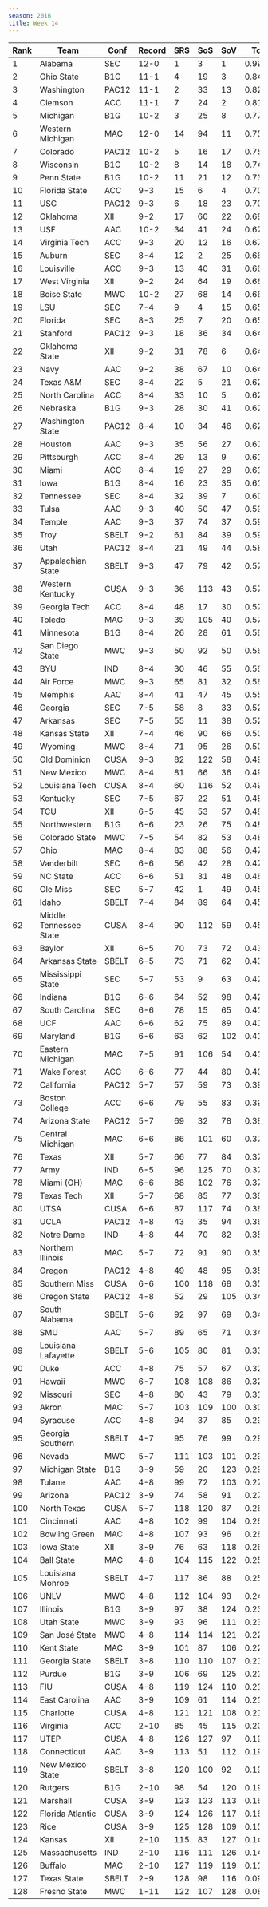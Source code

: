 ```yaml
---
season: 2016
title: Week 14
---
```

<table class="display"><thead><tr><th>Rank</th><th>Team</th><th>Conf</th><th>Record</th><th>SRS</th><th>SoS</th><th>SoV</th><th>Total</th></tr></thead><tbody>
<tr><td>1</td><td>Alabama</td><td>SEC</td><td>12-0</td><td>1</td><td>3</td><td>1</td><td>0.99424</td></tr>
<tr><td>2</td><td>Ohio State</td><td>B1G</td><td>11-1</td><td>4</td><td>19</td><td>3</td><td>0.84687</td></tr>
<tr><td>3</td><td>Washington</td><td>PAC12</td><td>11-1</td><td>2</td><td>33</td><td>13</td><td>0.82041</td></tr>
<tr><td>4</td><td>Clemson</td><td>ACC</td><td>11-1</td><td>7</td><td>24</td><td>2</td><td>0.81560</td></tr>
<tr><td>5</td><td>Michigan</td><td>B1G</td><td>10-2</td><td>3</td><td>25</td><td>8</td><td>0.77744</td></tr>
<tr><td>6</td><td>Western Michigan</td><td>MAC</td><td>12-0</td><td>14</td><td>94</td><td>11</td><td>0.75976</td></tr>
<tr><td>7</td><td>Colorado</td><td>PAC12</td><td>10-2</td><td>5</td><td>16</td><td>17</td><td>0.75490</td></tr>
<tr><td>8</td><td>Wisconsin</td><td>B1G</td><td>10-2</td><td>8</td><td>14</td><td>18</td><td>0.74421</td></tr>
<tr><td>9</td><td>Penn State</td><td>B1G</td><td>10-2</td><td>11</td><td>21</td><td>12</td><td>0.73729</td></tr>
<tr><td>10</td><td>Florida State</td><td>ACC</td><td>9-3</td><td>15</td><td>6</td><td>4</td><td>0.70576</td></tr>
<tr><td>11</td><td>USC</td><td>PAC12</td><td>9-3</td><td>6</td><td>18</td><td>23</td><td>0.70194</td></tr>
<tr><td>12</td><td>Oklahoma</td><td>XII</td><td>9-2</td><td>17</td><td>60</td><td>22</td><td>0.68001</td></tr>
<tr><td>13</td><td>USF</td><td>AAC</td><td>10-2</td><td>34</td><td>41</td><td>24</td><td>0.67065</td></tr>
<tr><td>14</td><td>Virginia Tech</td><td>ACC</td><td>9-3</td><td>20</td><td>12</td><td>16</td><td>0.67017</td></tr>
<tr><td>15</td><td>Auburn</td><td>SEC</td><td>8-4</td><td>12</td><td>2</td><td>25</td><td>0.66278</td></tr>
<tr><td>16</td><td>Louisville</td><td>ACC</td><td>9-3</td><td>13</td><td>40</td><td>31</td><td>0.66233</td></tr>
<tr><td>17</td><td>West Virginia</td><td>XII</td><td>9-2</td><td>24</td><td>64</td><td>19</td><td>0.66203</td></tr>
<tr><td>18</td><td>Boise State</td><td>MWC</td><td>10-2</td><td>27</td><td>68</td><td>14</td><td>0.66178</td></tr>
<tr><td>19</td><td>LSU</td><td>SEC</td><td>7-4</td><td>9</td><td>4</td><td>15</td><td>0.65836</td></tr>
<tr><td>20</td><td>Florida</td><td>SEC</td><td>8-3</td><td>25</td><td>7</td><td>20</td><td>0.65065</td></tr>
<tr><td>21</td><td>Stanford</td><td>PAC12</td><td>9-3</td><td>18</td><td>36</td><td>34</td><td>0.64955</td></tr>
<tr><td>22</td><td>Oklahoma State</td><td>XII</td><td>9-2</td><td>31</td><td>78</td><td>6</td><td>0.64829</td></tr>
<tr><td>23</td><td>Navy</td><td>AAC</td><td>9-2</td><td>38</td><td>67</td><td>10</td><td>0.64568</td></tr>
<tr><td>24</td><td>Texas A&M</td><td>SEC</td><td>8-4</td><td>22</td><td>5</td><td>21</td><td>0.62594</td></tr>
<tr><td>25</td><td>North Carolina</td><td>ACC</td><td>8-4</td><td>33</td><td>10</td><td>5</td><td>0.62567</td></tr>
<tr><td>26</td><td>Nebraska</td><td>B1G</td><td>9-3</td><td>28</td><td>30</td><td>41</td><td>0.62387</td></tr>
<tr><td>27</td><td>Washington State</td><td>PAC12</td><td>8-4</td><td>10</td><td>34</td><td>46</td><td>0.62376</td></tr>
<tr><td>28</td><td>Houston</td><td>AAC</td><td>9-3</td><td>35</td><td>56</td><td>27</td><td>0.61799</td></tr>
<tr><td>29</td><td>Pittsburgh</td><td>ACC</td><td>8-4</td><td>29</td><td>13</td><td>9</td><td>0.61728</td></tr>
<tr><td>30</td><td>Miami</td><td>ACC</td><td>8-4</td><td>19</td><td>27</td><td>29</td><td>0.61510</td></tr>
<tr><td>31</td><td>Iowa</td><td>B1G</td><td>8-4</td><td>16</td><td>23</td><td>35</td><td>0.61220</td></tr>
<tr><td>32</td><td>Tennessee</td><td>SEC</td><td>8-4</td><td>32</td><td>39</td><td>7</td><td>0.60112</td></tr>
<tr><td>33</td><td>Tulsa</td><td>AAC</td><td>9-3</td><td>40</td><td>50</td><td>47</td><td>0.59630</td></tr>
<tr><td>34</td><td>Temple</td><td>AAC</td><td>9-3</td><td>37</td><td>74</td><td>37</td><td>0.59615</td></tr>
<tr><td>35</td><td>Troy</td><td>SBELT</td><td>9-2</td><td>61</td><td>84</td><td>39</td><td>0.59561</td></tr>
<tr><td>36</td><td>Utah</td><td>PAC12</td><td>8-4</td><td>21</td><td>49</td><td>44</td><td>0.58595</td></tr>
<tr><td>37</td><td>Appalachian State</td><td>SBELT</td><td>9-3</td><td>47</td><td>79</td><td>42</td><td>0.57648</td></tr>
<tr><td>38</td><td>Western Kentucky</td><td>CUSA</td><td>9-3</td><td>36</td><td>113</td><td>43</td><td>0.57636</td></tr>
<tr><td>39</td><td>Georgia Tech</td><td>ACC</td><td>8-4</td><td>48</td><td>17</td><td>30</td><td>0.57293</td></tr>
<tr><td>40</td><td>Toledo</td><td>MAC</td><td>9-3</td><td>39</td><td>105</td><td>40</td><td>0.57219</td></tr>
<tr><td>41</td><td>Minnesota</td><td>B1G</td><td>8-4</td><td>26</td><td>28</td><td>61</td><td>0.56967</td></tr>
<tr><td>42</td><td>San Diego State</td><td>MWC</td><td>9-3</td><td>50</td><td>92</td><td>50</td><td>0.56662</td></tr>
<tr><td>43</td><td>BYU</td><td>IND</td><td>8-4</td><td>30</td><td>46</td><td>55</td><td>0.56584</td></tr>
<tr><td>44</td><td>Air Force</td><td>MWC</td><td>9-3</td><td>65</td><td>81</td><td>32</td><td>0.56204</td></tr>
<tr><td>45</td><td>Memphis</td><td>AAC</td><td>8-4</td><td>41</td><td>47</td><td>45</td><td>0.55786</td></tr>
<tr><td>46</td><td>Georgia</td><td>SEC</td><td>7-5</td><td>58</td><td>8</td><td>33</td><td>0.52756</td></tr>
<tr><td>47</td><td>Arkansas</td><td>SEC</td><td>7-5</td><td>55</td><td>11</td><td>38</td><td>0.52357</td></tr>
<tr><td>48</td><td>Kansas State</td><td>XII</td><td>7-4</td><td>46</td><td>90</td><td>66</td><td>0.50826</td></tr>
<tr><td>49</td><td>Wyoming</td><td>MWC</td><td>8-4</td><td>71</td><td>95</td><td>26</td><td>0.50431</td></tr>
<tr><td>50</td><td>Old Dominion</td><td>CUSA</td><td>9-3</td><td>82</td><td>122</td><td>58</td><td>0.49984</td></tr>
<tr><td>51</td><td>New Mexico</td><td>MWC</td><td>8-4</td><td>81</td><td>66</td><td>36</td><td>0.49892</td></tr>
<tr><td>52</td><td>Louisiana Tech</td><td>CUSA</td><td>8-4</td><td>60</td><td>116</td><td>52</td><td>0.49728</td></tr>
<tr><td>53</td><td>Kentucky</td><td>SEC</td><td>7-5</td><td>67</td><td>22</td><td>51</td><td>0.48787</td></tr>
<tr><td>54</td><td>TCU</td><td>XII</td><td>6-5</td><td>45</td><td>53</td><td>57</td><td>0.48199</td></tr>
<tr><td>55</td><td>Northwestern</td><td>B1G</td><td>6-6</td><td>23</td><td>26</td><td>75</td><td>0.48197</td></tr>
<tr><td>56</td><td>Colorado State</td><td>MWC</td><td>7-5</td><td>54</td><td>82</td><td>53</td><td>0.48165</td></tr>
<tr><td>57</td><td>Ohio</td><td>MAC</td><td>8-4</td><td>83</td><td>88</td><td>56</td><td>0.47517</td></tr>
<tr><td>58</td><td>Vanderbilt</td><td>SEC</td><td>6-6</td><td>56</td><td>42</td><td>28</td><td>0.47505</td></tr>
<tr><td>59</td><td>NC State</td><td>ACC</td><td>6-6</td><td>51</td><td>31</td><td>48</td><td>0.46725</td></tr>
<tr><td>60</td><td>Ole Miss</td><td>SEC</td><td>5-7</td><td>42</td><td>1</td><td>49</td><td>0.45771</td></tr>
<tr><td>61</td><td>Idaho</td><td>SBELT</td><td>7-4</td><td>84</td><td>89</td><td>64</td><td>0.45348</td></tr>
<tr><td>62</td><td>Middle Tennessee State</td><td>CUSA</td><td>8-4</td><td>90</td><td>112</td><td>59</td><td>0.45214</td></tr>
<tr><td>63</td><td>Baylor</td><td>XII</td><td>6-5</td><td>70</td><td>73</td><td>72</td><td>0.43674</td></tr>
<tr><td>64</td><td>Arkansas State</td><td>SBELT</td><td>6-5</td><td>73</td><td>71</td><td>62</td><td>0.43126</td></tr>
<tr><td>65</td><td>Mississippi State</td><td>SEC</td><td>5-7</td><td>53</td><td>9</td><td>63</td><td>0.42145</td></tr>
<tr><td>66</td><td>Indiana</td><td>B1G</td><td>6-6</td><td>64</td><td>52</td><td>98</td><td>0.42001</td></tr>
<tr><td>67</td><td>South Carolina</td><td>SEC</td><td>6-6</td><td>78</td><td>15</td><td>65</td><td>0.41846</td></tr>
<tr><td>68</td><td>UCF</td><td>AAC</td><td>6-6</td><td>62</td><td>75</td><td>89</td><td>0.41836</td></tr>
<tr><td>69</td><td>Maryland</td><td>B1G</td><td>6-6</td><td>63</td><td>62</td><td>102</td><td>0.41762</td></tr>
<tr><td>70</td><td>Eastern Michigan</td><td>MAC</td><td>7-5</td><td>91</td><td>106</td><td>54</td><td>0.41428</td></tr>
<tr><td>71</td><td>Wake Forest</td><td>ACC</td><td>6-6</td><td>77</td><td>44</td><td>80</td><td>0.40705</td></tr>
<tr><td>72</td><td>California</td><td>PAC12</td><td>5-7</td><td>57</td><td>59</td><td>73</td><td>0.39679</td></tr>
<tr><td>73</td><td>Boston College</td><td>ACC</td><td>6-6</td><td>79</td><td>55</td><td>83</td><td>0.39651</td></tr>
<tr><td>74</td><td>Arizona State</td><td>PAC12</td><td>5-7</td><td>69</td><td>32</td><td>78</td><td>0.38346</td></tr>
<tr><td>75</td><td>Central Michigan</td><td>MAC</td><td>6-6</td><td>86</td><td>101</td><td>60</td><td>0.37783</td></tr>
<tr><td>76</td><td>Texas</td><td>XII</td><td>5-7</td><td>66</td><td>77</td><td>84</td><td>0.37495</td></tr>
<tr><td>77</td><td>Army</td><td>IND</td><td>6-5</td><td>96</td><td>125</td><td>70</td><td>0.37484</td></tr>
<tr><td>78</td><td>Miami (OH)</td><td>MAC</td><td>6-6</td><td>88</td><td>102</td><td>76</td><td>0.37271</td></tr>
<tr><td>79</td><td>Texas Tech</td><td>XII</td><td>5-7</td><td>68</td><td>85</td><td>77</td><td>0.36949</td></tr>
<tr><td>80</td><td>UTSA</td><td>CUSA</td><td>6-6</td><td>87</td><td>117</td><td>74</td><td>0.36540</td></tr>
<tr><td>81</td><td>UCLA</td><td>PAC12</td><td>4-8</td><td>43</td><td>35</td><td>94</td><td>0.36076</td></tr>
<tr><td>82</td><td>Notre Dame</td><td>IND</td><td>4-8</td><td>44</td><td>70</td><td>82</td><td>0.35862</td></tr>
<tr><td>83</td><td>Northern Illinois</td><td>MAC</td><td>5-7</td><td>72</td><td>91</td><td>90</td><td>0.35341</td></tr>
<tr><td>84</td><td>Oregon</td><td>PAC12</td><td>4-8</td><td>49</td><td>48</td><td>95</td><td>0.35259</td></tr>
<tr><td>85</td><td>Southern Miss</td><td>CUSA</td><td>6-6</td><td>100</td><td>118</td><td>68</td><td>0.35131</td></tr>
<tr><td>86</td><td>Oregon State</td><td>PAC12</td><td>4-8</td><td>52</td><td>29</td><td>105</td><td>0.34715</td></tr>
<tr><td>87</td><td>South Alabama</td><td>SBELT</td><td>5-6</td><td>92</td><td>97</td><td>69</td><td>0.34569</td></tr>
<tr><td>88</td><td>SMU</td><td>AAC</td><td>5-7</td><td>89</td><td>65</td><td>71</td><td>0.34250</td></tr>
<tr><td>89</td><td>Louisiana Lafayette</td><td>SBELT</td><td>5-6</td><td>105</td><td>80</td><td>81</td><td>0.33365</td></tr>
<tr><td>90</td><td>Duke</td><td>ACC</td><td>4-8</td><td>75</td><td>57</td><td>67</td><td>0.32728</td></tr>
<tr><td>91</td><td>Hawaii</td><td>MWC</td><td>6-7</td><td>108</td><td>108</td><td>86</td><td>0.32568</td></tr>
<tr><td>92</td><td>Missouri</td><td>SEC</td><td>4-8</td><td>80</td><td>43</td><td>79</td><td>0.31791</td></tr>
<tr><td>93</td><td>Akron</td><td>MAC</td><td>5-7</td><td>103</td><td>109</td><td>100</td><td>0.30633</td></tr>
<tr><td>94</td><td>Syracuse</td><td>ACC</td><td>4-8</td><td>94</td><td>37</td><td>85</td><td>0.29574</td></tr>
<tr><td>95</td><td>Georgia Southern</td><td>SBELT</td><td>4-7</td><td>95</td><td>76</td><td>99</td><td>0.29495</td></tr>
<tr><td>96</td><td>Nevada</td><td>MWC</td><td>5-7</td><td>111</td><td>103</td><td>101</td><td>0.29275</td></tr>
<tr><td>97</td><td>Michigan State</td><td>B1G</td><td>3-9</td><td>59</td><td>20</td><td>123</td><td>0.29040</td></tr>
<tr><td>98</td><td>Tulane</td><td>AAC</td><td>4-8</td><td>99</td><td>72</td><td>103</td><td>0.27628</td></tr>
<tr><td>99</td><td>Arizona</td><td>PAC12</td><td>3-9</td><td>74</td><td>58</td><td>91</td><td>0.27490</td></tr>
<tr><td>100</td><td>North Texas</td><td>CUSA</td><td>5-7</td><td>118</td><td>120</td><td>87</td><td>0.26639</td></tr>
<tr><td>101</td><td>Cincinnati</td><td>AAC</td><td>4-8</td><td>102</td><td>99</td><td>104</td><td>0.26584</td></tr>
<tr><td>102</td><td>Bowling Green</td><td>MAC</td><td>4-8</td><td>107</td><td>93</td><td>96</td><td>0.26331</td></tr>
<tr><td>103</td><td>Iowa State</td><td>XII</td><td>3-9</td><td>76</td><td>63</td><td>118</td><td>0.26192</td></tr>
<tr><td>104</td><td>Ball State</td><td>MAC</td><td>4-8</td><td>104</td><td>115</td><td>122</td><td>0.25671</td></tr>
<tr><td>105</td><td>Louisiana Monroe</td><td>SBELT</td><td>4-7</td><td>117</td><td>86</td><td>88</td><td>0.25327</td></tr>
<tr><td>106</td><td>UNLV</td><td>MWC</td><td>4-8</td><td>112</td><td>104</td><td>93</td><td>0.24754</td></tr>
<tr><td>107</td><td>Illinois</td><td>B1G</td><td>3-9</td><td>97</td><td>38</td><td>124</td><td>0.23297</td></tr>
<tr><td>108</td><td>Utah State</td><td>MWC</td><td>3-9</td><td>93</td><td>96</td><td>111</td><td>0.23249</td></tr>
<tr><td>109</td><td>San José State</td><td>MWC</td><td>4-8</td><td>114</td><td>114</td><td>121</td><td>0.22894</td></tr>
<tr><td>110</td><td>Kent State</td><td>MAC</td><td>3-9</td><td>101</td><td>87</td><td>106</td><td>0.22760</td></tr>
<tr><td>111</td><td>Georgia State</td><td>SBELT</td><td>3-8</td><td>110</td><td>110</td><td>107</td><td>0.21958</td></tr>
<tr><td>112</td><td>Purdue</td><td>B1G</td><td>3-9</td><td>106</td><td>69</td><td>125</td><td>0.21804</td></tr>
<tr><td>113</td><td>FIU</td><td>CUSA</td><td>4-8</td><td>119</td><td>124</td><td>110</td><td>0.21768</td></tr>
<tr><td>114</td><td>East Carolina</td><td>AAC</td><td>3-9</td><td>109</td><td>61</td><td>114</td><td>0.21570</td></tr>
<tr><td>115</td><td>Charlotte</td><td>CUSA</td><td>4-8</td><td>121</td><td>121</td><td>108</td><td>0.21476</td></tr>
<tr><td>116</td><td>Virginia</td><td>ACC</td><td>2-10</td><td>85</td><td>45</td><td>115</td><td>0.20781</td></tr>
<tr><td>117</td><td>UTEP</td><td>CUSA</td><td>4-8</td><td>126</td><td>127</td><td>97</td><td>0.19950</td></tr>
<tr><td>118</td><td>Connecticut</td><td>AAC</td><td>3-9</td><td>113</td><td>51</td><td>112</td><td>0.19729</td></tr>
<tr><td>119</td><td>New Mexico State</td><td>SBELT</td><td>3-8</td><td>120</td><td>100</td><td>92</td><td>0.19303</td></tr>
<tr><td>120</td><td>Rutgers</td><td>B1G</td><td>2-10</td><td>98</td><td>54</td><td>120</td><td>0.19133</td></tr>
<tr><td>121</td><td>Marshall</td><td>CUSA</td><td>3-9</td><td>123</td><td>123</td><td>113</td><td>0.16821</td></tr>
<tr><td>122</td><td>Florida Atlantic</td><td>CUSA</td><td>3-9</td><td>124</td><td>126</td><td>117</td><td>0.16566</td></tr>
<tr><td>123</td><td>Rice</td><td>CUSA</td><td>3-9</td><td>125</td><td>128</td><td>109</td><td>0.15983</td></tr>
<tr><td>124</td><td>Kansas</td><td>XII</td><td>2-10</td><td>115</td><td>83</td><td>127</td><td>0.14456</td></tr>
<tr><td>125</td><td>Massachusetts</td><td>IND</td><td>2-10</td><td>116</td><td>111</td><td>126</td><td>0.14243</td></tr>
<tr><td>126</td><td>Buffalo</td><td>MAC</td><td>2-10</td><td>127</td><td>119</td><td>119</td><td>0.11491</td></tr>
<tr><td>127</td><td>Texas State</td><td>SBELT</td><td>2-9</td><td>128</td><td>98</td><td>116</td><td>0.09770</td></tr>
<tr><td>128</td><td>Fresno State</td><td>MWC</td><td>1-11</td><td>122</td><td>107</td><td>128</td><td>0.08459</td></tr>
</tbody></table>
